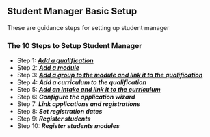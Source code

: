 ## **Student Manager Basic Setup** 

These are guidance steps for setting up student manager

### **The 10 Steps to Setup Student Manager**
- Step 1: [_**Add a qualification**_](http://help.studentmanager.co.za/en/latest/Qualifications/addaqualification/)
- Step 2: [_**Add a module**_](http://help.studentmanager.co.za/en/latest/Modules/addamodule/)
- Step 3: [_**Add a group to the module and link it to the qualification**_](http://help.studentmanager.co.za/en/latest/Modules/settingupmodulegroups/)
- Step 4: _**Add a curriculum to the qualification**_
- Step 5: [_**Add an intake and link it to the curriculum**_](http://help.studentmanager.co.za/en/latest/Qualifications/addapplicationintake/)
- Step 6: _**Configure the application wizard**_
- Step 7: _**Link applications and registrations**_
- Step 8: _**Set registration dates**_
- Step 9: _**Register students**_
- Step 10: _**Register students modules**_

